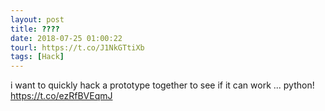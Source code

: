```yaml
---
layout: post
title: ????
date: 2018-07-25 01:00:22
tourl: https://t.co/J1NkGTtiXb
tags: [Hack]
---
```

i want to quickly hack a prototype together to see if it can work ... python! https://t.co/ezRfBVEqmJ